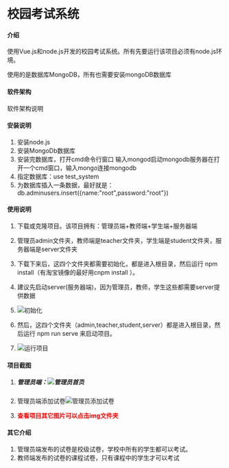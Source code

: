 # 校园考试系统

#### 介绍
使用Vue.js和node.js开发的校园考试系统。所有先要运行该项目必须有node.js环境。

使用的是数据库MongoDB，所有也需要安装mongoDB数据库

#### 软件架构
软件架构说明 

#### 安装说明

1. 安装node.js
2. 安装MongoDb数据库
3. 安装完数据库，打开cmd命令行窗口 输入mongod启动mongodb服务器在打开一个cmd窗口，输入mongo连接mongodb
4. 指定数据库：use test_system
5. 为数据库插入一条数据，最好就是：db.adminusers.insert({name:"root",password:"root"})

#### 使用说明

1. 下载或克隆项目。该项目拥有：管理员端+教师端+学生端+服务器端

2. 管理员admin文件夹，教师端是teacher文件夹，学生端是student文件夹，服务器端是server文件夹

3. 下载下来后，这四个文件夹都需要初始化，都是进入根目录，然后运行 npm install（有淘宝镜像的最好用cnpm install ）。

4. 建议先启动server(服务器端)，因为管理员，教师，学生这些都需要server提供数据

5. ![初始化](https://gitee.com/zxr-xiaoha/campus-examination-system/raw/9daa9f4a375cf91676bc4adf1f5f67a39434ad1d/img/image-20211127122322922.png)

6. 然后，这四个文件夹（admin,teacher,student,server）都是进入根目录，然后运行 npm run serve 来启动项目。

7. ![运行项目](https://gitee.com/zxr-xiaoha/campus-examination-system/raw/9daa9f4a375cf91676bc4adf1f5f67a39434ad1d/img/image-20211127122022797.png)

   

#### 项目截图

1. ##### 管理员端：![管理员首页](https://gitee.com/zxr-xiaoha/campus-examination-system/raw/9daa9f4a375cf91676bc4adf1f5f67a39434ad1d/img/image-20211127122654977.png)

2. 管理员端添加试卷![管理员添加试卷](https://gitee.com/zxr-xiaoha/campus-examination-system/raw/9daa9f4a375cf91676bc4adf1f5f67a39434ad1d/img/image-20211127122745572.png)

3. <font color="red">**查看项目其它图片可以点击img文件夹**</font>

#### 其它介绍

1. 管理员端发布的试卷是校级试卷，学校中所有的学生都可以考试。
2. 教师端发布的试卷的课程试卷，只有课程中的学生才可以考试
